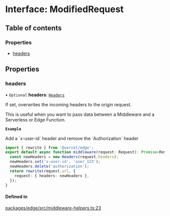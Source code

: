 # Interface: ModifiedRequest

## Table of contents

### Properties

- [headers](ModifiedRequest.md#headers)

## Properties

### headers

• `Optional` **headers**: [`Headers`](https://developer.mozilla.org/en-US/docs/Web/API/Headers)

If set, overwrites the incoming headers to the origin request.

This is useful when you want to pass data between a Middleware and a
Serverless or Edge Function.

**`Example`**

<caption>Add a `x-user-id` header and remove the `Authorization` header</caption>

```ts
import { rewrite } from '@vercel/edge';
export default async function middleware(request: Request): Promise<Response> {
  const newHeaders = new Headers(request.headers);
  newHeaders.set('x-user-id', 'user_123');
  newHeaders.delete('authorization');
  return rewrite(request.url, {
    request: { headers: newHeaders },
  });
}
```

#### Defined in

[packages/edge/src/middleware-helpers.ts:23](https://github.com/khulnasoft-lab/devship/blob/main/packages/edge/src/middleware-helpers.ts#L23)
